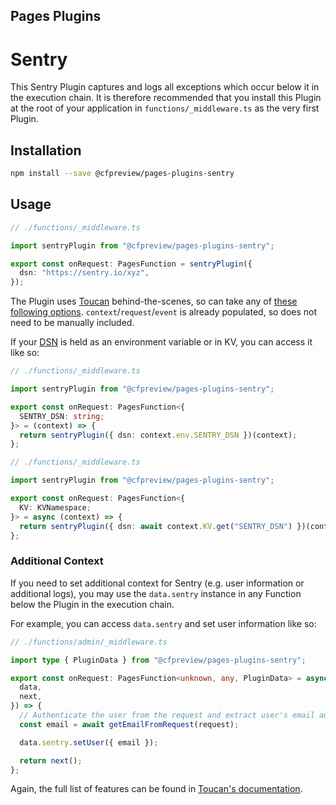 ## Pages Plugins

# Sentry

This Sentry Plugin captures and logs all exceptions which occur below it in the execution chain. It is therefore recommended that you install this Plugin at the root of your application in `functions/_middleware.ts` as the very first Plugin.

## Installation

```sh
npm install --save @cfpreview/pages-plugins-sentry
```

## Usage

```typescript
// ./functions/_middleware.ts

import sentryPlugin from "@cfpreview/pages-plugins-sentry";

export const onRequest: PagesFunction = sentryPlugin({
  dsn: "https://sentry.io/xyz",
});
```

The Plugin uses [Toucan](https://github.com/robertcepa/toucan-js) behind-the-scenes, so can take any of [these following options](https://github.com/robertcepa/toucan-js#other-options). `context`/`request`/`event` is already populated, so does not need to be manually included.

If your [DSN](https://docs.sentry.io/product/sentry-basics/dsn-explainer/) is held as an environment variable or in KV, you can access it like so:

```typescript
// ./functions/_middleware.ts

import sentryPlugin from "@cfpreview/pages-plugins-sentry";

export const onRequest: PagesFunction<{
  SENTRY_DSN: string;
}> = (context) => {
  return sentryPlugin({ dsn: context.env.SENTRY_DSN })(context);
};
```

```typescript
// ./functions/_middleware.ts

import sentryPlugin from "@cfpreview/pages-plugins-sentry";

export const onRequest: PagesFunction<{
  KV: KVNamespace;
}> = async (context) => {
  return sentryPlugin({ dsn: await context.KV.get("SENTRY_DSN") })(context);
};
```

### Additional Context

If you need to set additional context for Sentry (e.g. user information or additional logs), you may use the `data.sentry` instance in any Function below the Plugin in the execution chain.

For example, you can access `data.sentry` and set user information like so:

```typescript
// ./functions/admin/_middleware.ts

import type { PluginData } from "@cfpreview/pages-plugins-sentry";

export const onRequest: PagesFunction<unknown, any, PluginData> = async ({
  data,
  next,
}) => {
  // Authenticate the user from the request and extract user's email address
  const email = await getEmailFromRequest(request);

  data.sentry.setUser({ email });

  return next();
};
```

Again, the full list of features can be found in [Toucan's documentation](https://github.com/robertcepa/toucan-js#features).
